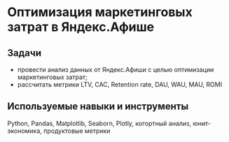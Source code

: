 # Оптимизация маркетинговых затрат в Яндекс.Афише  

  
## Задачи  
  
* провести анализ данных от Яндекс.Афиши с целью оптимизации маркетинговых затрат;  
* рассчитать метрики LTV, CAC, Retention rate, DAU, WAU, MAU, ROMI    

    
## Используемые навыки и инструменты  
  
Python, Pandas, Matplotlib, Seaborn, Plotly, когортный анализ, юнит-экономика, продуктовые метрики
